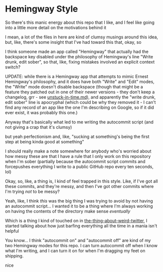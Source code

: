 # Hemingway Style

So there's this manic energy about this repo that I like, and I feel like going into a little more detail on the motivations behind it

I mean, a lot of the files in here are kind of clumsy musings around this idea, but, like, there's some insight that I've had toward this that, okay, so

I think someone made an app called "Hemingway" that actually had the backspace key disabled under the philosophy of Hemingway's line "Write drunk, edit sober", so that, like, fixing mistakes involved an explicit context switch?

UPDATE: while there is a Hemingway app that attempts to mimic Ernest Hemingway's philosophy, and it does have both "Write" and "Edit" modes, the "Write" mode doesn't disable backspace (though that might be a feature they patched out in one of their newer versions - they don't keep a changelog, grr - see [unstuck-in-time.md][]), and apparently the "write drunk, edit sober" line is apocryphal (which could be why they removed it - I can't find any record of an app like the one I'm describing on Google, so if it did ever exist, it was probably this one.)

[unstuck-in-time.md]: 7sngb-gkwtw-53b2v-snx0e-88hsr

Anyway that's basically what led to me writing the autocommit script (and not giving a crap that it's clumsy)

but yeah perfectionism and, like, "sucking at something's being the first step at being kinda good at something"

I should really make a note somewhere for anybody who's worried about how messy these are that I have a rule that I only work on this repository when I'm sober (partially because the autocommit script commits and forcepushes everything I write to a public GitHub repo every ten seconds, lol)

Okay, so, like, a thing is, I kind of feel trapped in this style. Like, if I've got all these commits, and they're messy, and then I've got other commits where I'm trying *not* to be messy?

Yeah, like, I think *this* was the big thing I was trying to avoid by not having an autocommit script... I wanted it to be a thing where I'm always working on having the contents of the directory make sense *eventually*

Which is a thing I kind of touched on in [the-thing-about-weird-twitter][], I started talking about how just barfing everything all the time in a mania isn't helpful

[the-thing-about-weird-twitter]: hhbyk-ta02s-459vh-tc237-ppp4m

You know... I think "autocommit on" and "autocommit off" are kind of my two Hemingway modes for this repo. I can turn autocommit off when I know what I'm writing, and I can turn it on for when I'm dragging my feet on shipping.

nice
